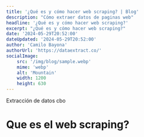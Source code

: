 ```yaml
---
title: '¿Qué es y cómo hacer web scraping? | Blog'
description: "Cómo extraer datos de paginas web"
headline: '¿Qué es y cómo hacer web scraping?'
excerpt: "¿Qué es y cómo hacer web scraping?"
date: '2024-05-29T20:52:00'
dateUpdated: '2024-05-29T20:52:00'
author: 'Camilo Bayona'
authorUrl: 'https://dataextract.co/'
socialImage:
    src: '/img/blog/sample.webp'
    mime: 'webp'
    alt: 'Mountain'
    width: 1200
    height: 630
---
```


Extracción de datos cbo

# Que es el web scraping?

